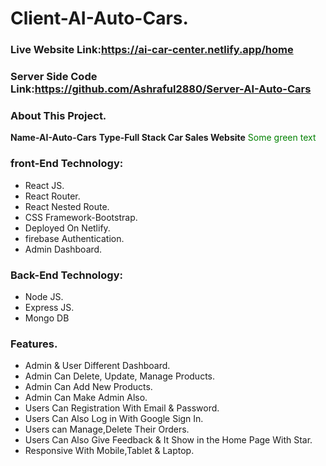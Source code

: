 # Client-AI-Auto-Cars.
### Live Website Link:https://ai-car-center.netlify.app/home
### Server Side Code Link:https://github.com/Ashraful2880/Server-AI-Auto-Cars

### About This Project.

**Name-AI-Auto-Cars**
**Type-Full Stack Car Sales Website**
<font color="green"> Some green text </font>

### front-End Technology:

* React JS.
* React Router.
* React Nested Route.
* CSS Framework-Bootstrap.
* Deployed On Netlify.
* firebase Authentication.
* Admin Dashboard.

### Back-End Technology:

* Node JS.
* Express JS.
* Mongo DB

### Features.

* Admin & User Different Dashboard.
* Admin Can Delete, Update, Manage Products.
* Admin Can Add New Products.
* Admin Can Make Admin Also.
* Users Can Registration With Email & Password.
* Users Can Also Log in With Google Sign In.
* Users can Manage,Delete Their Orders.
* Users Can Also Give Feedback & It Show in the Home Page With Star.
* Responsive With Mobile,Tablet & Laptop.

